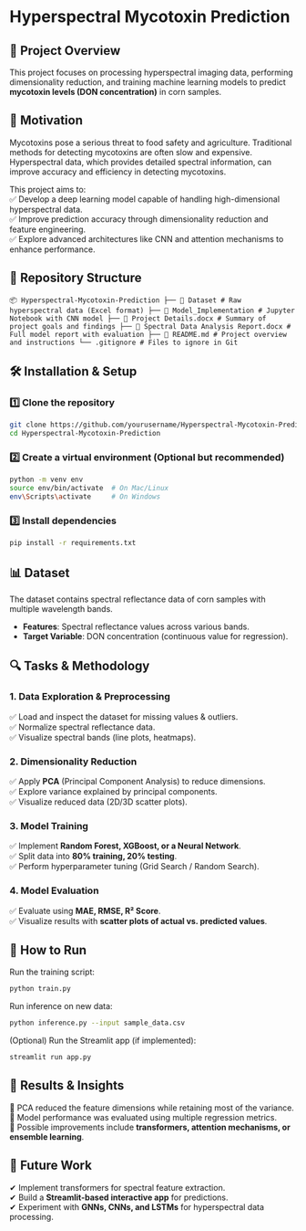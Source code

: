 # Hyperspectral Mycotoxin Prediction  

## 📌 Project Overview  
This project focuses on processing hyperspectral imaging data, performing dimensionality reduction, and training machine learning models to predict **mycotoxin levels (DON concentration)** in corn samples.  
## 🚀 **Motivation**  
Mycotoxins pose a serious threat to food safety and agriculture. Traditional methods for detecting mycotoxins are often slow and expensive. Hyperspectral data, which provides detailed spectral information, can improve accuracy and efficiency in detecting mycotoxins.  

This project aims to:  
✅ Develop a deep learning model capable of handling high-dimensional hyperspectral data.  
✅ Improve prediction accuracy through dimensionality reduction and feature engineering.  
✅ Explore advanced architectures like CNN and attention mechanisms to enhance performance.  


## 📂 Repository Structure  
```
📦 Hyperspectral-Mycotoxin-Prediction ├── 📁 Dataset # Raw hyperspectral data (Excel format) ├── 📁 Model_Implementation # Jupyter Notebook with CNN model ├── 📄 Project Details.docx # Summary of project goals and findings ├── 📄 Spectral Data Analysis Report.docx # Full model report with evaluation ├── 📄 README.md # Project overview and instructions └── .gitignore # Files to ignore in Git
```

## 🛠 Installation & Setup  
### 1️⃣ Clone the repository  
```bash
git clone https://github.com/yourusername/Hyperspectral-Mycotoxin-Prediction.git
cd Hyperspectral-Mycotoxin-Prediction
```

### 2️⃣ Create a virtual environment (Optional but recommended)  
```bash
python -m venv env
source env/bin/activate  # On Mac/Linux
env\Scripts\activate     # On Windows
```

### 3️⃣ Install dependencies  
```bash
pip install -r requirements.txt
```

## 📊 Dataset  
The dataset contains spectral reflectance data of corn samples with multiple wavelength bands.  
- **Features**: Spectral reflectance values across various bands.  
- **Target Variable**: DON concentration (continuous value for regression).  

## 🔍 Tasks & Methodology  
### **1. Data Exploration & Preprocessing**  
✅ Load and inspect the dataset for missing values & outliers.  
✅ Normalize spectral reflectance data.  
✅ Visualize spectral bands (line plots, heatmaps).  

### **2. Dimensionality Reduction**  
✅ Apply **PCA** (Principal Component Analysis) to reduce dimensions.  
✅ Explore variance explained by principal components.  
✅ Visualize reduced data (2D/3D scatter plots).  

### **3. Model Training**  
✅ Implement **Random Forest, XGBoost, or a Neural Network**.  
✅ Split data into **80% training, 20% testing**.  
✅ Perform hyperparameter tuning (Grid Search / Random Search).  

### **4. Model Evaluation**  
✅ Evaluate using **MAE, RMSE, R² Score**.  
✅ Visualize results with **scatter plots of actual vs. predicted values**.  

## 🚀 How to Run  
Run the training script:  
```bash
python train.py
```

Run inference on new data:  
```bash
python inference.py --input sample_data.csv
```

(Optional) Run the Streamlit app (if implemented):  
```bash
streamlit run app.py
```

## 📑 Results & Insights  
📌 PCA reduced the feature dimensions while retaining most of the variance.  
📌 Model performance was evaluated using multiple regression metrics.  
📌 Possible improvements include **transformers, attention mechanisms, or ensemble learning**.  

## 🎯 Future Work  
✔ Implement transformers for spectral feature extraction.  
✔ Build a **Streamlit-based interactive app** for predictions.  
✔ Experiment with **GNNs, CNNs, and LSTMs** for hyperspectral data processing.  
